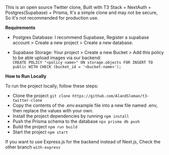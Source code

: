 This is an open source Twitter clone, Built with T3 Stack + NextAuth + Postgres(Supabase) + Prisma, It's a simple clone and may not be secure, So it's not recommended for production use.

**Requirements**

* Postgres Database: I recommend Supabase, Register a supabase account > Create a new project > Create a new database.

* Supabase Storage: Your project > Create a new Bucket > Add this policy to be able upload images via our backend:  
`CREATE POLICY "<policy name>" ON storage.objects FOR INSERT TO public WITH CHECK (bucket_id = '<bucket-name>');`


**How to Run Locally**

To run the project locally, follow these steps:

* Clone the project `git clone https://github.com/AlandSleman/t3-twitter-clone`
* Copy the contents of the .env.example file into a new file named .env, then replace the values with your own.
* Install the project dependencies by running `npm install`
* Push the Prisma schema to the database `npx prisma db push`
* Build the project `npm run build`
* Start the project `npm start`

If you want to use Express.js for the backend instead of Next.js, Check the other branch `with-express`


